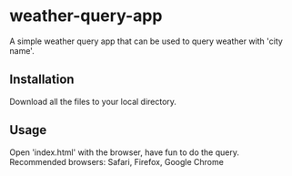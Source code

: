 # weather-query-app
A simple weather query app that can be used to query weather with 'city name'.

## Installation
Download all the files to your local directory.

## Usage
Open 'index.html' with the browser, have fun to do the query. <br />
Recommended browsers: Safari, Firefox, Google Chrome

